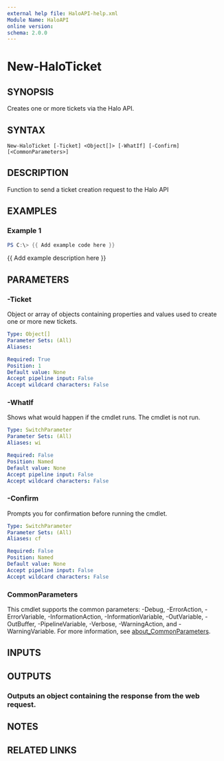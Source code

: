 ```yaml
---
external help file: HaloAPI-help.xml
Module Name: HaloAPI
online version:
schema: 2.0.0
---
```


# New-HaloTicket

## SYNOPSIS
Creates one or more tickets via the Halo API.

## SYNTAX

```
New-HaloTicket [-Ticket] <Object[]> [-WhatIf] [-Confirm] [<CommonParameters>]
```

## DESCRIPTION
Function to send a ticket creation request to the Halo API

## EXAMPLES

### Example 1
```powershell
PS C:\> {{ Add example code here }}
```

{{ Add example description here }}

## PARAMETERS

### -Ticket
Object or array of objects containing properties and values used to create one or more new tickets.

```yaml
Type: Object[]
Parameter Sets: (All)
Aliases:

Required: True
Position: 1
Default value: None
Accept pipeline input: False
Accept wildcard characters: False
```

### -WhatIf
Shows what would happen if the cmdlet runs.
The cmdlet is not run.

```yaml
Type: SwitchParameter
Parameter Sets: (All)
Aliases: wi

Required: False
Position: Named
Default value: None
Accept pipeline input: False
Accept wildcard characters: False
```

### -Confirm
Prompts you for confirmation before running the cmdlet.

```yaml
Type: SwitchParameter
Parameter Sets: (All)
Aliases: cf

Required: False
Position: Named
Default value: None
Accept pipeline input: False
Accept wildcard characters: False
```

### CommonParameters
This cmdlet supports the common parameters: -Debug, -ErrorAction, -ErrorVariable, -InformationAction, -InformationVariable, -OutVariable, -OutBuffer, -PipelineVariable, -Verbose, -WarningAction, and -WarningVariable. For more information, see [about_CommonParameters](http://go.microsoft.com/fwlink/?LinkID=113216).

## INPUTS

## OUTPUTS

### Outputs an object containing the response from the web request.
## NOTES

## RELATED LINKS
